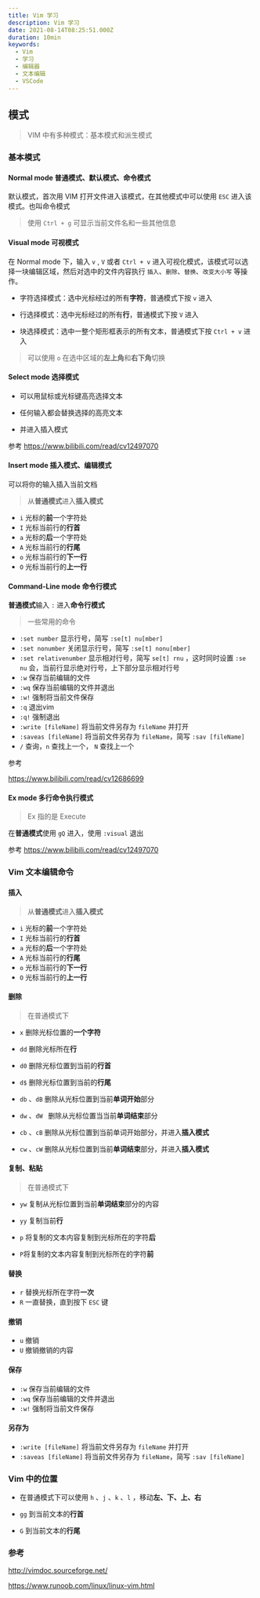 ```yaml
---
title: Vim 学习
description: Vim 学习
date: 2021-08-14T08:25:51.000Z
duration: 10min
keywords:
  - Vim
  - 学习
  - 编辑器
  - 文本编辑
  - VSCode
---
```


## 模式

> VIM 中有多种模式：基本模式和派生模式

### 基本模式

#### Normal mode 普通模式、默认模式、命令模式

默认模式，首次用 VIM 打开文件进入该模式，在其他模式中可以使用 `ESC` 进入该模式。也叫命令模式

> 使用 `Ctrl + g` 可显示当前文件名和一些其他信息

#### Visual mode 可视模式

在 Normal mode 下，输入 `v` , `V` 或者 `Ctrl + v` 进入可视化模式，该模式可以选择一块编辑区域，然后对选中的文件内容执行 `插入`、`删除`、`替换`、`改变大小写` 等操作。

- 字符选择模式：选中光标经过的所有**字符**，普通模式下按 `v` 进入

- 行选择模式：选中光标经过的所有**行**，普通模式下按 `V` 进入
- 块选择模式：选中一整个矩形框表示的所有文本，普通模式下按 `Ctrl + v` 进入

> 可以使用 `o` 在选中区域的**左上角**和**右下角**切换

#### Select mode 选择模式

- 可以用鼠标或光标键高亮选择文本

- 任何输入都会替换选择的高亮文本

- 并进入插入模式

参考 https://www.bilibili.com/read/cv12497070

#### Insert mode 插入模式、编辑模式

可以将你的输入插入当前文档

> 从**普通模式**进入**插入模式**

- `i` 光标的**前**一个字符处
- `I` 光标当前行的**行首**
- `a` 光标的**后**一个字符处
- `A` 光标当前行的**行尾**
- `o` 光标当前行的**下一行**
- `O` 光标当前行的**上一行**

#### Command-Line mode 命令行模式

**普通模式**输入 `:` 进入**命令行模式**

> 一些常用的命令

- `:set number` 显示行号，简写 `:se[t] nu[mber]`
- `:set nonumber` 关闭显示行号，简写 `:se[t] nonu[mber]`
- `:set relativenumber` 显示相对行号，简写 `se[t] rnu` ，这时同时设置 `:se nu` 会，当前行显示绝对行号，上下部分显示相对行号
- `:w` 保存当前编辑的文件
- `:wq` 保存当前编辑的文件并退出
- `:w!` 强制将当前文件保存
- `:q` 退出vim
- `:q!` 强制退出
- `:write [fileName]` 将当前文件另存为 `fileName` 并打开
- `:saveas [fileName]` 将当前文件另存为 `fileName`，简写 `:sav [fileName]`
- `/` 查询，`n` 查找上一个， `N` 查找上一个

参考

https://www.bilibili.com/read/cv12686699

#### Ex mode 多行命令执行模式

> Ex 指的是 Execute

在**普通模式**使用 `gQ` 进入，使用 `:visual` 退出

参考 https://www.bilibili.com/read/cv12497070

### Vim 文本编辑命令

#### 插入

> 从**普通模式**进入**插入模式**

- `i` 光标的**前**一个字符处
- `I` 光标当前行的**行首**
- `a` 光标的**后**一个字符处
- `A` 光标当前行的**行尾**
- `o` 光标当前行的**下一行**
- `O` 光标当前行的**上一行**

#### 删除

> 在普通模式下

- `x` 删除光标位置的**一个字符**
- `dd` 删除光标所在**行**
- `d0` 删除光标位置到当前的**行首**
- `d$` 删除光标位置到当前的**行尾**
- `db` 、`dB` 删除从光标位置到当前**单词开始**部分
- `dw` 、`dW ` 删除从光标位置当当前**单词结束**部分
- `cb` 、`cB` 删除从光标位置到当前单词开始部分，并进入**插入模式**

- `cw` 、`cW` 删除从光标位置到当前**单词结束**部分，并进入**插入模式**

#### 复制、粘贴

> 在普通模式下

- `yw` 复制从光标位置到当前**单词结束**部分的内容
- `yy` 复制当前**行**

- `p` 将复制的文本内容复制到光标所在的字符**后**
- `P`将复制的文本内容复制到光标所在的字符**前**

#### 替换

- `r` 替换光标所在字符**一次**
- `R` 一直替换，直到按下 `ESC` 键

#### 撤销

- `u` 撤销
- `U` 撤销撤销的内容

#### 保存

- `:w` 保存当前编辑的文件
- `:wq` 保存当前编辑的文件并退出
- `:w!` 强制将当前文件保存

#### 另存为

- `:write [fileName]` 将当前文件另存为 `fileName` 并打开
- `:saveas [fileName]` 将当前文件另存为 `fileName`，简写 `:sav [fileName]`

### Vim 中的位置

- 在普通模式下可以使用 `h` 、`j` 、`k` 、`l` ，移动**左、下、上、右**

- `gg` 到当前文本的**行首**
- `G` 到当前文本的**行尾**

### 参考

http://vimdoc.sourceforge.net/

https://www.runoob.com/linux/linux-vim.html
